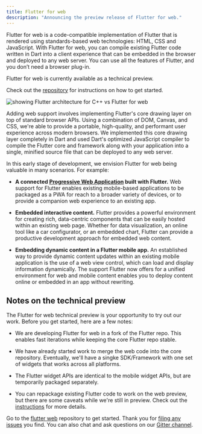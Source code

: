 ```yaml
---
title: Flutter for web
description: "Announcing the preview release of Flutter for web."
---
```


Flutter for web is a code-compatible implementation of Flutter that is
rendered using standards-based web technologies: HTML, CSS and JavaScript.
With Flutter for web, you can compile existing Flutter code written in
Dart into a client experience that can be embedded in the browser and
deployed to any web server. You can use all the features of Flutter,
and you don’t need a browser plug-in.

Flutter for web is currently available as a technical preview.

Check out the [repository](https://github.com/flutter/flutter_web)
for instructions on how to get started.

<img src="/images/Dart-framework-v-browser-framework.png"
     alt="showing Flutter architecture for C++ vs Flutter for web">

Adding web support involves implementing Flutter's core drawing layer on
top of standard browser APIs. Using a combination of DOM, Canvas,
and CSS, we're able to provide a portable, high-quality, and performant
user experience across modern browsers. We implemented this core drawing
layer completely in Dart and used Dart's optimized JavaScript compiler
to compile the Flutter core and framework along with your application
into a single, minified source file that can be deployed to any web server.

In this early stage of development, we envision Flutter for web being
valuable in many scenarios. For example:

* **A connected [Progressive Web
  Application](https://developers.google.com/web/progressive-web-apps/)
  built with Flutter.** Web support for Flutter enables existing mobile-based
  applications to be packaged as a PWA for reach to a broader variety of
  devices, or to provide a companion web experience to an existing app.

* **Embedded interactive content.** Flutter provides a powerful environment
  for creating rich, data-centric components that can be easily hosted
  within an existing web page. Whether for data visualization, an online
  tool like a car configurator, or an embedded chart, Flutter can provide
  a productive development approach for embedded web content. 

* **Embedding dynamic content in a Flutter mobile app.** An established way
  to provide dynamic content updates within an existing mobile application
  is the use of a web view control, which can load and display
  information dynamically. The support Flutter now offers for a
  unified environment for web and mobile content enables you to deploy
  content online or embedded in an app without rewriting.

## Notes on the technical preview

The Flutter for web technical preview is your opportunity to try out our work.
Before you get started, here are a few notes:

* We are developing Flutter for web in a fork of the Flutter repo. This enables
  fast iterations while keeping the core Flutter repo stable.

* We have already started work to merge the web code into the core
  repository. Eventually, we'll have a singke SDK/Framework with one set
  of widgets that works across all platforms.

* The Flutter widget APIs are identical to the mobile widget APIs, but
  are temporarily packaged separately.

* You can repackage existing Flutter code to work on the web preview, but
  there are some caveats while we're still in preview. Check out the 
  [instructions](https://github.com/flutter/flutter_web#) for more details.

Go to the [flutter web](https://github.com/flutter/flutter_web#)
repository to get started. Thank you for
[filing any issues]() you find.
You can also chat and ask questions on our
[Gitter channel]().



